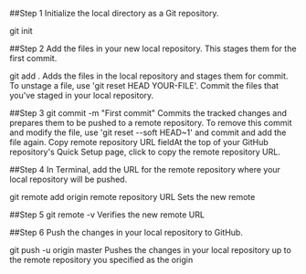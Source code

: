 ##Step 1
Initialize the local directory as a Git repository.

git init

##Step 2
Add the files in your new local repository. This stages them for the first commit.

git add .
Adds the files in the local repository and stages them for commit. To unstage a file, use 'git reset HEAD YOUR-FILE'.
Commit the files that you've staged in your local repository.

##Step 3
git commit -m "First commit"
Commits the tracked changes and prepares them to be pushed to a remote repository. To remove this commit and modify the file, use 'git reset --soft HEAD~1' and commit and add the file again.
Copy remote repository URL fieldAt the top of your GitHub repository's Quick Setup page, click  to copy the remote repository URL.

##Step 4
In Terminal, add the URL for the remote repository where your local repository will be pushed.

git remote add origin remote repository URL
Sets the new remote

##Step 5
git remote -v
Verifies the new remote URL

##Step 6
Push the changes in your local repository to GitHub.

git push -u origin master
Pushes the changes in your local repository up to the remote repository you specified as the origin
